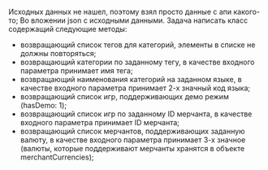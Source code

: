 Исходных данных не нашел, поэтому взял просто данные с апи какого-то;
Во вложении json с исходными данными.
Задача написать класс содержащий следующие методы:
- возвращающий список тегов для категорий, элементы в списке не должны
повторяться;
- возвращающий категории по заданному тегу, в качестве входного
параметра принимает имя тега;
- возвращающий наименования категорий на заданном языке, в качестве
входного параметра принимает 2-х значный код языка;
- возвращающий список игр, поддерживающих демо режим (hasDemo: 1);
- возвращающий список игр по заданному ID мерчанта, в качестве
входного параметра принимает ID мерчанта;
- возвращающий список мерчантов, поддерживающих заданную валюту, в
качестве входного параметра принимает 3-х значное (валюты, которые
поддерживают мерчанты хранятся в объекте merchantCurrencies);